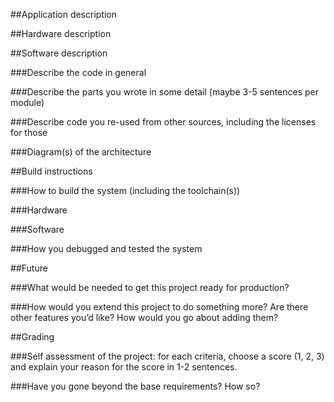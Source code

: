 ##Application description 


##Hardware description 

 

##Software description 

###Describe the code in general 

###Describe the parts you wrote in some detail (maybe 3-5 sentences per module) 

###Describe code you re-used from other sources, including the licenses for those 

###Diagram(s) of the architecture 

##Build instructions 

###How to build the system (including the toolchain(s)) 

###Hardware 

###Software 

###How you debugged and tested the system 

##Future 

###What would be needed to get this project ready for production? 

###How would you extend this project to do something more? Are there other features you’d like? How would you go about adding them? 

##Grading 

###Self assessment of the project: for each criteria, choose a score (1, 2, 3) and explain your reason for the score in 1-2 sentences. 

###Have you gone beyond the base requirements? How so? 